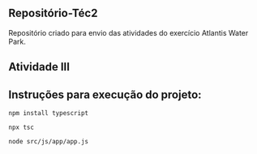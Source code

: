 ## Repositório-Téc2

Repositório criado para envio das atividades do exercício Atlantis Water Park.

## Atividade III

## Instruções para execução do projeto:

```
npm install typescript
```

```
npx tsc
```

```
node src/js/app/app.js
```
